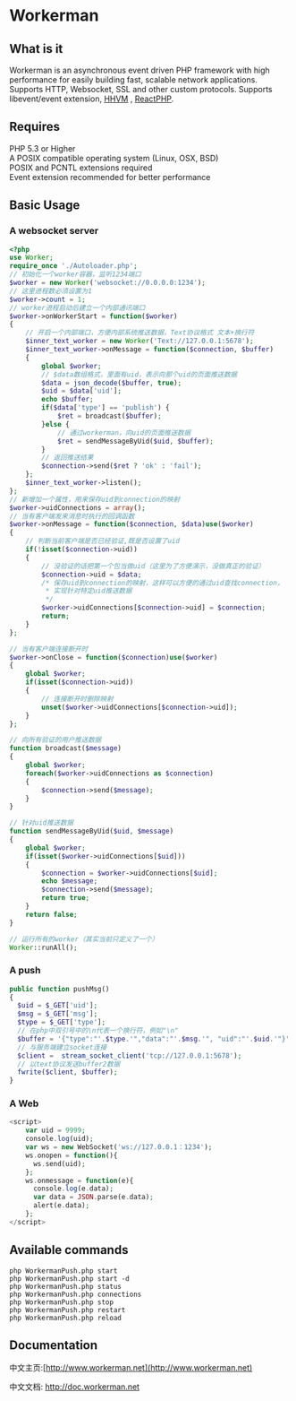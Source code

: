 # Workerman
## What is it
Workerman is an asynchronous event driven PHP framework with high performance for easily building fast, scalable network applications. Supports HTTP, Websocket, SSL and other custom protocols. Supports libevent/event extension, [HHVM](https://github.com/facebook/hhvm) , [ReactPHP](https://github.com/reactphp/react).

## Requires
PHP 5.3 or Higher  
A POSIX compatible operating system (Linux, OSX, BSD)  
POSIX and PCNTL extensions required   
Event extension recommended for better performance  

## Basic Usage

### A websocket server 
```php
<?php
use Worker;
require_once './Autoloader.php';
// 初始化一个worker容器，监听1234端口
$worker = new Worker('websocket://0.0.0.0:1234');
// 这里进程数必须设置为1
$worker->count = 1;
// worker进程启动后建立一个内部通讯端口
$worker->onWorkerStart = function($worker)
{
    // 开启一个内部端口，方便内部系统推送数据，Text协议格式 文本+换行符
    $inner_text_worker = new Worker('Text://127.0.0.1:5678');
    $inner_text_worker->onMessage = function($connection, $buffer)
    {
        global $worker;
        // $data数组格式，里面有uid，表示向那个uid的页面推送数据
        $data = json_decode($buffer, true);
        $uid = $data['uid'];
        echo $buffer;
        if($data['type'] == 'publish') {
            $ret = broadcast($buffer);
        }else {
            // 通过workerman，向uid的页面推送数据
            $ret = sendMessageByUid($uid, $buffer);
        }
        // 返回推送结果
        $connection->send($ret ? 'ok' : 'fail');
    };
    $inner_text_worker->listen();
};
// 新增加一个属性，用来保存uid到connection的映射
$worker->uidConnections = array();
// 当有客户端发来消息时执行的回调函数
$worker->onMessage = function($connection, $data)use($worker)
{
    // 判断当前客户端是否已经验证,既是否设置了uid
    if(!isset($connection->uid))
    {
        // 没验证的话把第一个包当做uid（这里为了方便演示，没做真正的验证）
        $connection->uid = $data;
        /* 保存uid到connection的映射，这样可以方便的通过uid查找connection，
         * 实现针对特定uid推送数据
         */
        $worker->uidConnections[$connection->uid] = $connection;
        return;
    }
};

// 当有客户端连接断开时
$worker->onClose = function($connection)use($worker)
{
    global $worker;
    if(isset($connection->uid))
    {
        // 连接断开时删除映射
        unset($worker->uidConnections[$connection->uid]);
    }
};

// 向所有验证的用户推送数据
function broadcast($message)
{
    global $worker;
    foreach($worker->uidConnections as $connection)
    {
        $connection->send($message);
    }
}

// 针对uid推送数据
function sendMessageByUid($uid, $message)
{
    global $worker;
    if(isset($worker->uidConnections[$uid]))
    {
        $connection = $worker->uidConnections[$uid];
        echo $message;
        $connection->send($message);
        return true;
    }
    return false;
}

// 运行所有的worker（其实当前只定义了一个）
Worker::runAll();

```

### A push 
```php
public function pushMsg()
{
  $uid = $_GET['uid'];
  $msg = $_GET['msg'];
  $type = $_GET['type'];
  // 在php中双引号中的\n代表一个换行符，例如"\n"
  $buffer = '{"type":"'.$type.'","data":"'.$msg.'", "uid":"'.$uid.'"}'."\n";
  // 与服务端建立socket连接
  $client =  stream_socket_client('tcp://127.0.0.1:5678');
  // 以text协议发送buffer2数据
  fwrite($client, $buffer);
}
```

### A Web

```php
<script>
    var uid = 9999;
    console.log(uid);
    var ws = new WebSocket('ws://127.0.0.1：1234');
    ws.onopen = function(){
      ws.send(uid);
    };
    ws.onmessage = function(e){
      console.log(e.data);
      var data = JSON.parse(e.data);
      alert(e.data);
    };
</script>
```

## Available commands
```php WorkermanPush.php start  ```  
```php WorkermanPush.php start -d  ```  
```php WorkermanPush.php status  ```  
```php WorkermanPush.php connections```  
```php WorkermanPush.php stop  ```  
```php WorkermanPush.php restart  ```  
```php WorkermanPush.php reload  ```  

## Documentation

中文主页:[http://www.workerman.net](http://www.workerman.net)

中文文档: http://doc.workerman.net
